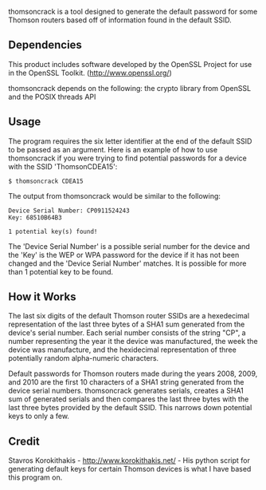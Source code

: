 thomsoncrack is a tool designed to generate the default password 
for some Thomson routers based off of information found in the
default SSID.

Dependencies
------------
This product includes software developed by the OpenSSL Project 
for use in the OpenSSL Toolkit. (http://www.openssl.org/)

thomsoncrack depends on the following: the crypto library from OpenSSL and
the POSIX threads API

Usage
-----
The program requires the six letter identifier at the end of the
default SSID to be passed as an argument. Here is an example of
how to use thomsoncrack if you were trying to find potential passwords
for a device with the SSID 'ThomsonCDEA15':

	$ thomsoncrack CDEA15

The output from thomsoncrack would be similar to the following:

	Device Serial Number: CP0911524243
	Key: 68510B64B3
	
	1 potential key(s) found!

The 'Device Serial Number' is a possible serial number for the device
and the 'Key' is the WEP or WPA password for the device if it has not
been changed and the 'Device Serial Number' matches. It is possible for
more than 1 potential key to be found.

How it Works
------------
The last six digits of the default Thomson router SSIDs are a hexedecimal
representation of the last three bytes of a SHA1 sum generated from the
device's serial number. Each serial number consists of the string "CP",
a number representing the year it the device was manufactured, the week
the device was manufacture, and the hexidecimal representation of three
potentially random alpha-numeric characters.

Default passwords for Thomson routers made during the years 2008, 2009, and
2010 are the first 10 characters of a SHA1 string generated from the device
serial numbers. thomsoncrack generates serials, creates a SHA1 sum of generated
serials and then compares the last three bytes with the last three bytes provided
by the default SSID. This narrows down potential keys to only a few.

Credit
------
Stavros Korokithakis - http://www.korokithakis.net/ - His python script for generating
default keys for certain Thomson devices is what I have based this program on.
